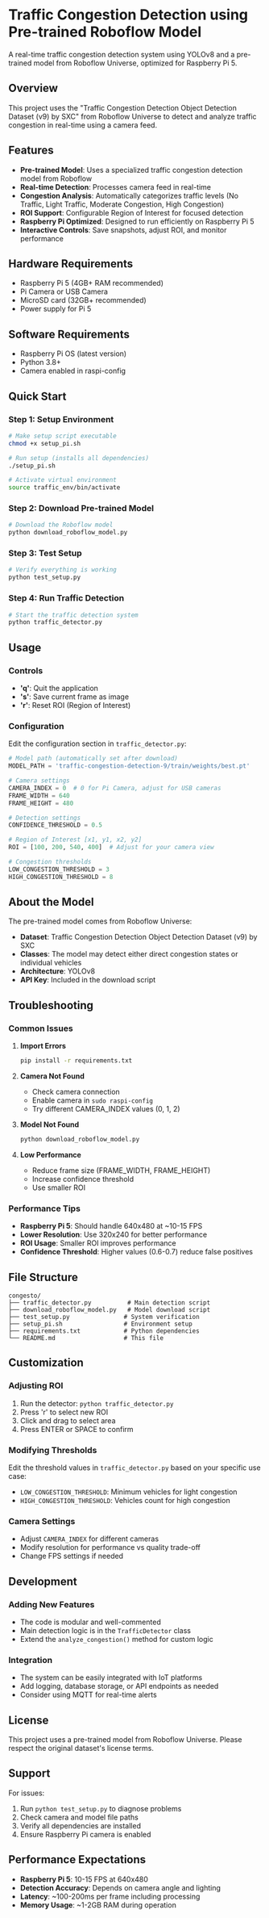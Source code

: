 # Traffic Congestion Detection using Pre-trained Roboflow Model

A real-time traffic congestion detection system using YOLOv8 and a pre-trained model from Roboflow Universe, optimized for Raspberry Pi 5.

## Overview

This project uses the "Traffic Congestion Detection Object Detection Dataset (v9) by SXC" from Roboflow Universe to detect and analyze traffic congestion in real-time using a camera feed.

## Features

- **Pre-trained Model**: Uses a specialized traffic congestion detection model from Roboflow
- **Real-time Detection**: Processes camera feed in real-time
- **Congestion Analysis**: Automatically categorizes traffic levels (No Traffic, Light Traffic, Moderate Congestion, High Congestion)
- **ROI Support**: Configurable Region of Interest for focused detection
- **Raspberry Pi Optimized**: Designed to run efficiently on Raspberry Pi 5
- **Interactive Controls**: Save snapshots, adjust ROI, and monitor performance

## Hardware Requirements

- Raspberry Pi 5 (4GB+ RAM recommended)
- Pi Camera or USB Camera
- MicroSD card (32GB+ recommended)
- Power supply for Pi 5

## Software Requirements

- Raspberry Pi OS (latest version)
- Python 3.8+
- Camera enabled in raspi-config

## Quick Start

### Step 1: Setup Environment

```bash
# Make setup script executable
chmod +x setup_pi.sh

# Run setup (installs all dependencies)
./setup_pi.sh

# Activate virtual environment
source traffic_env/bin/activate
```

### Step 2: Download Pre-trained Model

```bash
# Download the Roboflow model
python download_roboflow_model.py
```

### Step 3: Test Setup

```bash
# Verify everything is working
python test_setup.py
```

### Step 4: Run Traffic Detection

```bash
# Start the traffic detection system
python traffic_detector.py
```

## Usage

### Controls
- **'q'**: Quit the application
- **'s'**: Save current frame as image
- **'r'**: Reset ROI (Region of Interest)

### Configuration

Edit the configuration section in `traffic_detector.py`:

```python
# Model path (automatically set after download)
MODEL_PATH = 'traffic-congestion-detection-9/train/weights/best.pt'

# Camera settings
CAMERA_INDEX = 0  # 0 for Pi Camera, adjust for USB cameras
FRAME_WIDTH = 640
FRAME_HEIGHT = 480

# Detection settings
CONFIDENCE_THRESHOLD = 0.5

# Region of Interest [x1, y1, x2, y2]
ROI = [100, 200, 540, 400]  # Adjust for your camera view

# Congestion thresholds
LOW_CONGESTION_THRESHOLD = 3
HIGH_CONGESTION_THRESHOLD = 8
```

## About the Model

The pre-trained model comes from Roboflow Universe:
- **Dataset**: Traffic Congestion Detection Object Detection Dataset (v9) by SXC
- **Classes**: The model may detect either direct congestion states or individual vehicles
- **Architecture**: YOLOv8
- **API Key**: Included in the download script

## Troubleshooting

### Common Issues

1. **Import Errors**
   ```bash
   pip install -r requirements.txt
   ```

2. **Camera Not Found**
   - Check camera connection
   - Enable camera in `sudo raspi-config`
   - Try different CAMERA_INDEX values (0, 1, 2)

3. **Model Not Found**
   ```bash
   python download_roboflow_model.py
   ```

4. **Low Performance**
   - Reduce frame size (FRAME_WIDTH, FRAME_HEIGHT)
   - Increase confidence threshold
   - Use smaller ROI

### Performance Tips

- **Raspberry Pi 5**: Should handle 640x480 at ~10-15 FPS
- **Lower Resolution**: Use 320x240 for better performance
- **ROI Usage**: Smaller ROI improves performance
- **Confidence Threshold**: Higher values (0.6-0.7) reduce false positives

## File Structure

```
congesto/
├── traffic_detector.py          # Main detection script
├── download_roboflow_model.py   # Model download script
├── test_setup.py               # System verification
├── setup_pi.sh                 # Environment setup
├── requirements.txt            # Python dependencies
└── README.md                   # This file
```

## Customization

### Adjusting ROI
1. Run the detector: `python traffic_detector.py`
2. Press 'r' to select new ROI
3. Click and drag to select area
4. Press ENTER or SPACE to confirm

### Modifying Thresholds
Edit the threshold values in `traffic_detector.py` based on your specific use case:
- `LOW_CONGESTION_THRESHOLD`: Minimum vehicles for light congestion
- `HIGH_CONGESTION_THRESHOLD`: Vehicles count for high congestion

### Camera Settings
- Adjust `CAMERA_INDEX` for different cameras
- Modify resolution for performance vs quality trade-off
- Change FPS settings if needed

## Development

### Adding New Features
- The code is modular and well-commented
- Main detection logic is in the `TrafficDetector` class
- Extend the `analyze_congestion()` method for custom logic

### Integration
- The system can be easily integrated with IoT platforms
- Add logging, database storage, or API endpoints as needed
- Consider using MQTT for real-time alerts

## License

This project uses a pre-trained model from Roboflow Universe. Please respect the original dataset's license terms.

## Support

For issues:
1. Run `python test_setup.py` to diagnose problems
2. Check camera and model file paths
3. Verify all dependencies are installed
4. Ensure Raspberry Pi camera is enabled

## Performance Expectations

- **Raspberry Pi 5**: 10-15 FPS at 640x480
- **Detection Accuracy**: Depends on camera angle and lighting
- **Latency**: ~100-200ms per frame including processing
- **Memory Usage**: ~1-2GB RAM during operation
